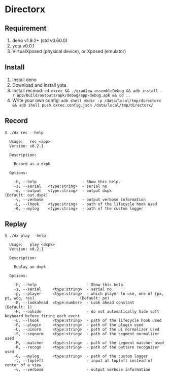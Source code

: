# Directorx

## Requirement

1. deno v1.9.2+ (std v0.60.0)
2. yota v0.0.1
3. VirtualXposed (physical device), or Xposed (emulator)

## Install

1. Install deno
2. Download and install yota
3. Install recmod: `cd dxrec && ./gradlew assembleDebug && adb install -r app/build/outputs/apk/debug/app-debug.apk && cd ..`
4. Write your own config: `adb shell mkdir -p /data/local/tmp/directorx && adb shell push dxrec.config.json /data/local/tmp/directorx/`

## Record

```
$ ./dx rec --help

  Usage:   rec <app>
  Version: v0.2.1

  Description:

    Record as a dxpk

  Options:

    -h, --help                    - Show this help.
    -s, --serial   <type:string>  - serial no
    -o, --output   <type:string>  - output dxpk                      (Default: out.dxpk)
    -v, --verbose                 - output verbose information
    -L, --lhook    <type:string>  - path of the lifecycle hook used
    -G, --mylog    <type:string>  - path of the custom logger
```

## Replay

```
$ ./dx play --help

  Usage:   play <dxpk>
  Version: v0.2.1

  Description:

    Replay an dxpk

  Options:

    -h, --help                      - Show this help.
    -s, --serial     <type:string>  - serial no
    -p, --player     <type:string>  - which player to use, one of [px, pt, wdg, res]                    (Default: px)
    -K, --lookahead  <type:number>  - Look ahead constant                                               (Default: 1)
    -H, --nohide                    - do not automatically hide soft keyboard before firing each event
    -L, --lhook      <type:string>  - path of the lifecycle hook used
    -P, --plugin     <type:string>  - path of the plugin used
    -U, --uinorm     <type:string>  - path of the ui normalizer used
    -S, --segnorm    <type:string>  - path of the segment normalizer used
    -M, --matcher    <type:string>  - path of the segment matcher used
    -R, --recogn     <type:string>  - path of the pattern recognizer used
    -G, --mylog      <type:string>  - path of the custom logger
    -t, --topleft                   - input at topleft instead of center of a view
    -v, --verbose                   - output verbose information
```
